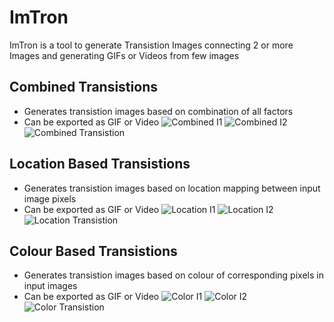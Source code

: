 # ImTron
 ImTron is a tool to generate Transistion Images connecting 2 or more Images and generating GIFs or Videos from few images
 
## Combined Transistions
   - Generates transistion images based on combination of all factors
   - Can be exported as GIF or Video
   ![Combined I1](https://github.com/KausikN/DaVIS/blob/master/Images/LocationColorTrans_I1.png)
   ![Combined I2](https://github.com/KausikN/DaVIS/blob/master/Images/LocationColorTrans_I2.png)
   ![Combined Transistion](https://github.com/KausikN/DaVIS/blob/master/Images/LocationColorTrans_GIF.gif)
   
## Location Based Transistions
   - Generates transistion images based on location mapping between input image pixels
   - Can be exported as GIF or Video
   ![Location I1](https://github.com/KausikN/DaVIS/blob/master/Images/LocationTrans_I1.png)
   ![Location I2](https://github.com/KausikN/DaVIS/blob/master/Images/LocationTrans_I2.png)
   ![Location Transistion](https://github.com/KausikN/DaVIS/blob/master/Images/LocationTrans_GIF.gif)
   
## Colour Based Transistions
   - Generates transistion images based on colour of corresponding pixels in input images
   - Can be exported as GIF or Video
   ![Color I1](https://github.com/KausikN/DaVIS/blob/master/Images/ColorTrans_I1.png)
   ![Color I2](https://github.com/KausikN/DaVIS/blob/master/Images/ColorTrans_I2.png)
   ![Color Transistion](https://github.com/KausikN/DaVIS/blob/master/Images/ColorTrans_GIF.gif)
